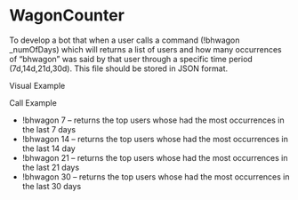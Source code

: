 # WagonCounter

To develop a bot that when a user calls a command (!bhwagon _numOfDays) which will returns a list of users and how many occurrences of “bhwagon” was said by that user through a specific time period (7d,14d,21d,30d). This file should be stored in JSON format.

Visual Example
 
Call Example
-	!bhwagon 7 – returns the top users whose had the most occurrences in the last 7 days
-	!bhwagon 14 – returns the top users whose had the most occurrences in the last 14 day
-	!bhwagon 21 – returns the top users whose had the most occurrences in the last 21 days
-	!bhwagon 30 – returns the top users whose had the most occurrences in the last 30 days


